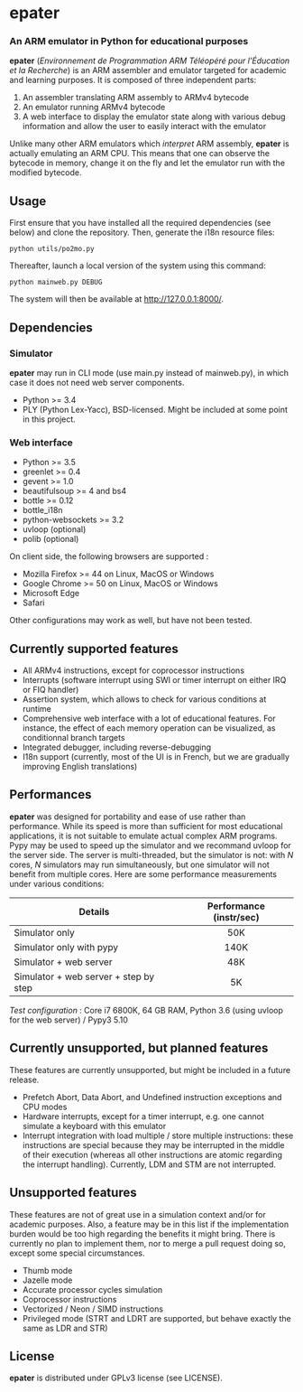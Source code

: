 # epater

### An ARM emulator in Python for educational purposes

**epater** (*Environnement de Programmation ARM Téléopéré pour l'Éducation et la Recherche*) is an ARM assembler and emulator targeted for academic and learning purposes. It is composed of three independent parts:

1. An assembler translating ARM assembly to ARMv4 bytecode
2. An emulator running ARMv4 bytecode
3. A web interface to display the emulator state along with various debug information and allow the user to easily interact with the emulator

Unlike many other ARM emulators which *interpret* ARM assembly, **epater** is actually emulating an ARM CPU. This means that one can observe the bytecode in memory, change it on the fly and let the emulator run with the modified bytecode.

## Usage

First ensure that you have installed all the required dependencies (see below) and clone the repository. Then, generate the i18n resource files:

    python utils/po2mo.py

Thereafter, launch a local version of the system using this command:

    python mainweb.py DEBUG

The system will then be available at http://127.0.0.1:8000/.

## Dependencies

### Simulator

**epater** may run in CLI mode (use main.py instead of mainweb.py), in which case it does not need web server components.

* Python >= 3.4
* PLY (Python Lex-Yacc), BSD-licensed. Might be included at some point in this project.

### Web interface

* Python >= 3.5
* greenlet >= 0.4
* gevent >= 1.0
* beautifulsoup >= 4 and bs4
* bottle >= 0.12
* bottle_i18n
* python-websockets >= 3.2
* uvloop (optional)
* polib (optional)

On client side, the following browsers are supported :

* Mozilla Firefox >= 44 on Linux, MacOS or Windows
* Google Chrome >= 50 on Linux, MacOS or Windows
* Microsoft Edge
* Safari

Other configurations may work as well, but have not been tested.

## Currently supported features

* All ARMv4 instructions, except for coprocessor instructions
* Interrupts (software interrupt using SWI or timer interrupt on either IRQ or FIQ handler)
* Assertion system, which allows to check for various conditions at runtime
* Comprehensive web interface with a lot of educational features. For instance, the effect of each memory operation can be visualized, as conditionnal branch targets
* Integrated debugger, including reverse-debugging
* I18n support (currently, most of the UI is in French, but we are gradually improving English translations)

## Performances

**epater** was designed for portability and ease of use rather than performance. While its speed is more than sufficient for most educational applications, it is not suitable to emulate actual complex ARM programs. Pypy may be used to speed up the simulator and we recommand uvloop for the server side. The server is multi-threaded, but the simulator is not: with *N* cores, *N* simulators may run simultaneously, but one simulator will not benefit from multiple cores. Here are some performance measurements under various conditions:

| Details | Performance (instr/sec) |
| ------- |:-----------------------:|
| Simulator only | 50K |
| Simulator only with pypy | 140K |
| Simulator + web server | 48K |
| Simulator + web server + step by step | 5K | 

*Test configuration* : Core i7 6800K, 64 GB RAM, Python 3.6 (using uvloop for the web server) / Pypy3 5.10

## Currently unsupported, but planned features

These features are currently unsupported, but might be included in a future release.

* Prefetch Abort, Data Abort, and Undefined instruction exceptions and CPU modes
* Hardware interrupts, except for a timer interrupt, e.g. one cannot simulate a keyboard with this emulator
* Interrupt integration with load multiple / store multiple instructions: these instructions are special because they may be interrupted in the middle of their execution (whereas all other instructions are atomic regarding the interrupt handling). Currently, LDM and STM are not interrupted.

## Unsupported features

These features are not of great use in a simulation context and/or for academic purposes. Also, a feature may be in this list if the implementation burden would be too high regarding the benefits it might bring. There is currently no plan to implement them, nor to merge a pull request doing so, except some special circumstances.

* Thumb mode
* Jazelle mode
* Accurate processor cycles simulation
* Coprocessor instructions
* Vectorized / Neon / SIMD instructions
* Privileged mode (STRT and LDRT are supported, but behave exactly the same as LDR and STR)

## License

**epater** is distributed under GPLv3 license (see LICENSE).
